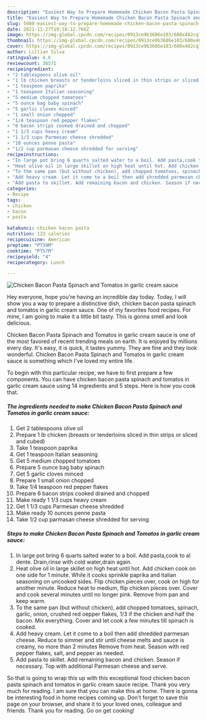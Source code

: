 ```yaml
---
description: "Easiest Way to Prepare Homemade Chicken Bacon Pasta Spinach and Tomatos in garlic cream sauce"
title: "Easiest Way to Prepare Homemade Chicken Bacon Pasta Spinach and Tomatos in garlic cream sauce"
slug: 5608-easiest-way-to-prepare-homemade-chicken-bacon-pasta-spinach-and-tomatos-in-garlic-cream-sauce
date: 2021-11-27T19:18:12.766Z
image: https://img-global.cpcdn.com/recipes/0913ce9b3686e103/680x482cq70/chicken-bacon-pasta-spinach-and-tomatos-in-garlic-cream-sauce-recipe-main-photo.jpg
thumbnail: https://img-global.cpcdn.com/recipes/0913ce9b3686e103/680x482cq70/chicken-bacon-pasta-spinach-and-tomatos-in-garlic-cream-sauce-recipe-main-photo.jpg
cover: https://img-global.cpcdn.com/recipes/0913ce9b3686e103/680x482cq70/chicken-bacon-pasta-spinach-and-tomatos-in-garlic-cream-sauce-recipe-main-photo.jpg
author: Lillian Silva
ratingvalue: 4.6
reviewcount: 36571
recipeingredient:
- "2 tablespoons olive oil"
- "1 lb chicken breasts or tenderloins sliced in thin strips or sliced and cubed"
- "1 teaspoon paprika"
- "1 teaspoon Italian seasoning"
- "5 medium chopped tomatoes"
- "5 ounce bag baby spinach"
- "5 garlic cloves minced"
- "1 small onion chopped"
- "1/4 teaspoon red pepper flakes"
- "6 bacon strips cooked drained and chopped"
- "1 1/3 cups heavy cream"
- "1 1/3 cups Parmesan cheese shredded"
- "10 ounces penne pasta"
- "1/2 cup parmasan cheese shredded for serving"
recipeinstructions:
- "In large pot bring 6 quarts salted water to a boil. Add pasta,cook to al dente. Drain,rinse with cold water,drain again."
- "Heat olive oil in large skillet on high heat until hot. Add chicken cook on one side for 1 minute. While it cooks sprinkle paprika and italian seasoning on uncooked sides. Flip chicken pieces over, cook on high for another minute. Reduce heat to medium, flip chicken pieces over. Cover and cook several minutes until no longer pink. Remove from pan and keep warm."
- "To the same pan (but without chicken), add chopped tomatoes, spinach, garlic, onion, crushed red oepper flakes, 1/3 if the chicken and half the bacon. Mix everything. Cover and let cook a few minutes till spinach is cooked."
- "Add heavy cream. Let it come to a boil then add shredded parmesan cheese. Reduce to simmer and stir until cheese melts and sauce is creamy, no more than 2 minutes Remove from heat. Season with red pepper flakes, salt, and pepper as needed."
- "Add pasta to skillet. Add remaining bacon and chicken. Season if necessary. Top with additional Parmesan cheese and serve."
categories:
- Recipe
tags:
- chicken
- bacon
- pasta

katakunci: chicken bacon pasta 
nutrition: 123 calories
recipecuisine: American
preptime: "PT39M"
cooktime: "PT57M"
recipeyield: "4"
recipecategory: Lunch

---
```



![Chicken Bacon Pasta Spinach and Tomatos in garlic cream sauce](https://img-global.cpcdn.com/recipes/0913ce9b3686e103/680x482cq70/chicken-bacon-pasta-spinach-and-tomatos-in-garlic-cream-sauce-recipe-main-photo.jpg)

Hey everyone, hope you're having an incredible day today. Today, I will show you a way to prepare a distinctive dish, chicken bacon pasta spinach and tomatos in garlic cream sauce. One of my favorites food recipes. For mine, I am going to make it a little bit tasty. This is gonna smell and look delicious.

Chicken Bacon Pasta Spinach and Tomatos in garlic cream sauce is one of the most favored of recent trending meals on earth. It is enjoyed by millions every day. It's easy, it is quick, it tastes yummy. They are fine and they look wonderful. Chicken Bacon Pasta Spinach and Tomatos in garlic cream sauce is something which I've loved my entire life.




To begin with this particular recipe, we have to first prepare a few components. You can have chicken bacon pasta spinach and tomatos in garlic cream sauce using 14 ingredients and 5 steps. Here is how you cook that.

<!--inarticleads1-->

##### The ingredients needed to make Chicken Bacon Pasta Spinach and Tomatos in garlic cream sauce:

1. Get 2 tablespoons olive oil
1. Prepare 1 lb chicken (breasts or tenderloins sliced in thin strips or sliced and cubed)
1. Take 1 teaspoon paprika
1. Get 1 teaspoon Italian seasoning
1. Get 5 medium chopped tomatoes
1. Prepare 5 ounce bag baby spinach
1. Get 5 garlic cloves minced
1. Prepare 1 small onion chopped
1. Take 1/4 teaspoon red pepper flakes
1. Prepare 6 bacon strips cooked drained and chopped
1. Make ready 1 1/3 cups heavy cream
1. Get 1 1/3 cups Parmesan cheese shredded
1. Make ready 10 ounces penne pasta
1. Take 1/2 cup parmasan cheese shredded for serving




<!--inarticleads2-->

##### Steps to make Chicken Bacon Pasta Spinach and Tomatos in garlic cream sauce:

1. In large pot bring 6 quarts salted water to a boil. Add pasta,cook to al dente. Drain,rinse with cold water,drain again.
1. Heat olive oil in large skillet on high heat until hot. Add chicken cook on one side for 1 minute. While it cooks sprinkle paprika and italian seasoning on uncooked sides. Flip chicken pieces over, cook on high for another minute. Reduce heat to medium, flip chicken pieces over. Cover and cook several minutes until no longer pink. Remove from pan and keep warm.
1. To the same pan (but without chicken), add chopped tomatoes, spinach, garlic, onion, crushed red oepper flakes, 1/3 if the chicken and half the bacon. Mix everything. Cover and let cook a few minutes till spinach is cooked.
1. Add heavy cream. Let it come to a boil then add shredded parmesan cheese. Reduce to simmer and stir until cheese melts and sauce is creamy, no more than 2 minutes Remove from heat. Season with red pepper flakes, salt, and pepper as needed.
1. Add pasta to skillet. Add remaining bacon and chicken. Season if necessary. Top with additional Parmesan cheese and serve.




So that is going to wrap this up with this exceptional food chicken bacon pasta spinach and tomatos in garlic cream sauce recipe. Thank you very much for reading. I am sure that you can make this at home. There is gonna be interesting food in home recipes coming up. Don't forget to save this page on your browser, and share it to your loved ones, colleague and friends. Thank you for reading. Go on get cooking!
